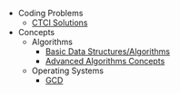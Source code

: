 * Coding Problems
   * [CTCI Solutions](https://github.com/cramacha/practice/tree/master/ctci)
* Concepts
   * Algorithms
      * [Basic Data Structures/Algorithms](https://github.com/cramacha/practice/tree/master/utils)
      * [Advanced Algorithms Concepts](https://github.com/cramacha/practice/tree/master/concepts)
   * Operating Systems
      * [GCD](https://github.com/cramacha/practice/tree/master/os/)
